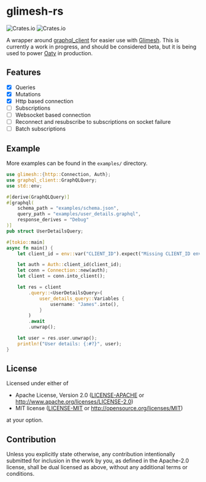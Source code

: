 # glimesh-rs

![Crates.io](https://img.shields.io/crates/l/glimesh) ![Crates.io](https://img.shields.io/crates/v/glimesh)

A wrapper around [graphql_client](https://github.com/graphql-rust/graphql-client) for easier use with [Glimesh](https://glimesh.tv). This is currently a work in progress, and should be considered beta, but it is being used to power [Oaty](https://oaty.app) in production.

## Features

-   [x] Queries
-   [x] Mutations
-   [x] Http based connection
-   [ ] Subscriptions
-   [ ] Websocket based connection
-   [ ] Reconnect and resubscribe to subscriptions on socket failure
-   [ ] Batch subscriptions

## Example

More examples can be found in the `examples/` directory.

```rust
use glimesh::{http::Connection, Auth};
use graphql_client::GraphQLQuery;
use std::env;

#[derive(GraphQLQuery)]
#[graphql(
    schema_path = "examples/schema.json",
    query_path = "examples/user_details.graphql",
    response_derives = "Debug"
)]
pub struct UserDetailsQuery;

#[tokio::main]
async fn main() {
    let client_id = env::var("CLIENT_ID").expect("Missing CLIENT_ID env var");

    let auth = Auth::client_id(client_id);
    let conn = Connection::new(auth);
    let client = conn.into_client();

    let res = client
        .query::<UserDetailsQuery>(
            user_details_query::Variables {
                username: "James".into(),
            }
        )
        .await
        .unwrap();

    let user = res.user.unwrap();
    println!("User details: {:#?}", user);
}
```

## License

Licensed under either of

-   Apache License, Version 2.0
    ([LICENSE-APACHE](LICENSE-APACHE) or http://www.apache.org/licenses/LICENSE-2.0)
-   MIT license
    ([LICENSE-MIT](LICENSE-MIT) or http://opensource.org/licenses/MIT)

at your option.

## Contribution

Unless you explicitly state otherwise, any contribution intentionally submitted
for inclusion in the work by you, as defined in the Apache-2.0 license, shall be
dual licensed as above, without any additional terms or conditions.
